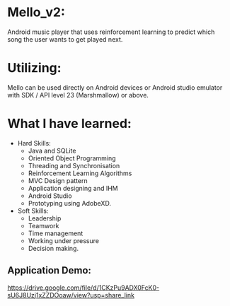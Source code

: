 # Mello_v2:
Android music player that uses reinforcement learning to predict which song the user wants to get played next.

# Utilizing:
Mello can be used directly on Android devices or Android studio emulator with SDK / API level 23 (Marshmallow) or above.

# What I have learned:

* Hard Skills:
  * Java and SQLite
  * Oriented Object Programming
  * Threading and Synchronisation
  * Reinforcement Learning Algorithms  
  * MVC Design pattern 
  * Application designing and IHM 
  * Android Studio
  * Prototyping using AdobeXD.
* Soft Skills:
  * Leadership
  * Teamwork
  * Time management
  * Working under pressure
  * Decision making.
## Application Demo:
https://drive.google.com/file/d/1CKzPu9ADX0FcK0-sU6J8Uzj1xZZDOoaw/view?usp=share_link
